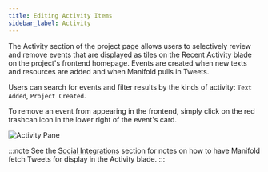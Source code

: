 ```yaml
---
title: Editing Activity Items
sidebar_label: Activity
---
```


The Activity section of the project page allows users to selectively review and remove events that are displayed as tiles on the Recent Activity blade on the project's frontend homepage. Events are created when new texts and resources are added and when Manifold pulls in Tweets.

Users can search for events and filter results by the kinds of activity: `Text Added`, `Project Created`.

To remove an event from appearing in the frontend, simply click on the red trashcan icon in the lower right of the event's card.

![Activity Pane](/docs/assets/projects/activity.png)

:::note
See the <a href="social.html">Social Integrations</a> section for notes on how to have Manifold fetch Tweets for display in the Activity blade.
:::
